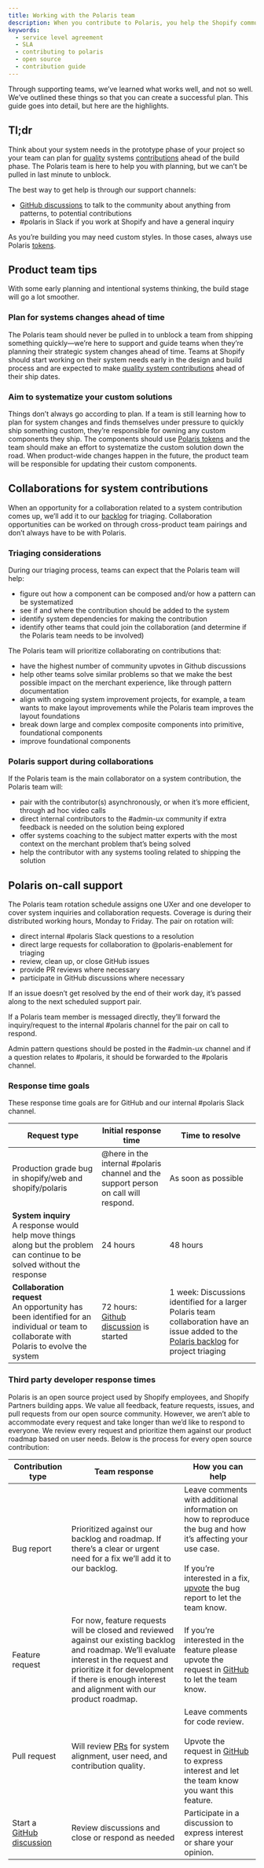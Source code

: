 ```yaml
---
title: Working with the Polaris team
description: When you contribute to Polaris, you help the Shopify community create better experiences for merchants, faster. Contribution takes thoughtful planning.
keywords:
  - service level agreement
  - SLA
  - contributing to polaris
  - open source
  - contribution guide
---
```


Through supporting teams, we’ve learned what works well, and not so well. We’ve outlined these things so that you can create a successful plan. This guide goes into detail, but here are the highlights.

## Tl;dr

Think about your system needs in the prototype phase of your project so your team can plan for [quality](/contributing#what-makes-a-good-contribution) systems [contributions](/contributing) ahead of the build phase. The Polaris team is here to help you with planning, but we can’t be pulled in last minute to unblock.

The best way to get help is through our support channels:

- [GitHub discussions](https://github.com/Shopify/polaris/discussions/6750) to talk to the community about anything from patterns, to potential contributions
- #polaris in Slack if you work at Shopify and have a general inquiry

As you’re building you may need custom styles. In those cases, always use Polaris [tokens](/tokens).

## Product team tips

With some early planning and intentional systems thinking, the build stage will go a lot smoother.

### Plan for systems changes ahead of time

The Polaris team should never be pulled in to unblock a team from shipping something quickly—we’re here to support and guide teams when they’re planning their strategic system changes ahead of time. Teams at Shopify should start working on their system needs early in the design and build process and are expected to make [quality system contributions](/contributing#what-makes-a-good-contribution) ahead of their ship dates.

### Aim to systematize your custom solutions

Things don’t always go according to plan. If a team is still learning how to plan for system changes and finds themselves under pressure to quickly ship something custom, they’re responsible for owning any custom components they ship. The components should use [Polaris tokens](https://polaris.shopify.com/tokens/colors) and the team should make an effort to systematize the custom solution down the road. When product-wide changes happen in the future, the product team will be responsible for updating their custom components.

## Collaborations for system contributions

When an opportunity for a collaboration related to a system contribution comes up, we’ll add it to our [backlog](https://github.com/orgs/Shopify/projects/2250/views/5) for triaging. Collaboration opportunities can be worked on through cross-product team pairings and don’t always have to be with Polaris.

### Triaging considerations

During our triaging process, teams can expect that the Polaris team will help:

- figure out how a component can be composed and/or how a pattern can be systematized
- see if and where the contribution should be added to the system
- identify system dependencies for making the contribution
- identify other teams that could join the collaboration (and determine if the Polaris team needs to be involved)

The Polaris team will prioritize collaborating on contributions that:

- have the highest number of community upvotes in Github discussions
- help other teams solve similar problems so that we make the best possible impact on the merchant experience, like through pattern documentation
- align with ongoing system improvement projects, for example, a team wants to make layout improvements while the Polaris team improves the layout foundations
- break down large and complex composite components into primitive, foundational components
- improve foundational components

### Polaris support during collaborations

If the Polaris team is the main collaborator on a system contribution, the Polaris team will:

- pair with the contributor(s) asynchronously, or when it’s more efficient, through ad hoc video calls
- direct internal contributors to the #admin-ux community if extra feedback is needed on the solution being explored
- offer systems coaching to the subject matter experts with the most context on the merchant problem that’s being solved
- help the contributor with any systems tooling related to shipping the solution

## Polaris on-call support

The Polaris team rotation schedule assigns one UXer and one developer to cover system inquiries and collaboration requests. Coverage is during their distributed working hours, Monday to Friday. The pair on rotation will:

- direct internal #polaris Slack questions to a resolution
- direct large requests for collaboration to @polaris-enablement for triaging
- review, clean up, or close GitHub issues
- provide PR reviews where necessary
- participate in GitHub discussions where necessary

If an issue doesn’t get resolved by the end of their work day, it’s passed along to the next scheduled support pair.

If a Polaris team member is messaged directly, they’ll forward the inquiry/request to the internal #polaris channel for the pair on call to respond.

Admin pattern questions should be posted in the #admin-ux channel and if a question relates to #polaris, it should be forwarded to the #polaris channel.

### Response time goals

These response time goals are for GitHub and our internal #polaris Slack channel.

| Request type                                                                                                                                 | Initial response time                                                                         | Time to resolve                                                                                                                                                                                 |
| -------------------------------------------------------------------------------------------------------------------------------------------- | --------------------------------------------------------------------------------------------- | ----------------------------------------------------------------------------------------------------------------------------------------------------------------------------------------------- |
| Production grade bug in shopify/web and shopify/polaris                                                                                      | @here in the internal #polaris channel and the support person on call will respond.           | As soon as possible                                                                                                                                                                             |
| **System inquiry**<br/> A response would help move things along but the problem can continue to be solved without the response               | 24 hours                                                                                      | 48 hours                                                                                                                                                                                        |
| **Collaboration request**<br/> An opportunity has been identified for an individual or team to collaborate with Polaris to evolve the system | 72 hours: [Github discussion](https://github.com/Shopify/polaris/discussions/6750) is started | 1 week: Discussions identified for a larger Polaris team collaboration have an issue added to the [Polaris backlog](https://github.com/orgs/Shopify/projects/2250/views/5) for project triaging |

### Third party developer response times

Polaris is an open source project used by Shopify employees, and Shopify Partners building apps. We value all feedback, feature requests, issues, and pull requests from our open source community. However, we aren’t able to accommodate every request and take longer than we’d like to respond to everyone. We review every request and prioritize them against our product roadmap based on user needs. Below is the process for every open source contribution:

| Contribution type                                                                | Team response                                                                                                                                                                                                                                | How you can help                                                                                                                                                                                                                                                                                       |
| -------------------------------------------------------------------------------- | -------------------------------------------------------------------------------------------------------------------------------------------------------------------------------------------------------------------------------------------- | ------------------------------------------------------------------------------------------------------------------------------------------------------------------------------------------------------------------------------------------------------------------------------------------------------ |
| Bug report                                                                       | Prioritized against our backlog and roadmap. If there’s a clear or urgent need for a fix we’ll add it to our backlog.                                                                                                                        | Leave comments with additional information on how to reproduce the bug and how it’s affecting your use case.<br/><br/> If you’re interested in a fix, [upvote](https://github.com/Shopify/polaris/issues/new?assignees=&labels=%F0%9F%90%9BBug&template=ISSUE.md) the bug report to let the team know. |
| Feature request                                                                  | For now, feature requests will be closed and reviewed against our existing backlog and roadmap. We’ll evaluate interest in the request and prioritize it for development if there is enough interest and alignment with our product roadmap. | If you’re interested in the feature please upvote the request in [GitHub](https://github.com/Shopify/polaris/issues/new?assignees=&labels=Feature+request&template=FEATURE_REQUEST.md) to let the team know.                                                                                           |
| Pull request                                                                     | Will review [PRs](https://github.com/Shopify/polaris/pulls) for system alignment, user need, and contribution quality.                                                                                                                       | Leave comments for code review.<br/><br/> Upvote the request in [GitHub](https://github.com/Shopify/polaris/discussions/6750) to express interest and let the team know you want this feature.                                                                                                         |
| Start a [GitHub discussion](https://github.com/Shopify/polaris/discussions/6750) | Review discussions and close or respond as needed                                                                                                                                                                                            | Participate in a discussion to express interest or share your opinion.                                                                                                                                                                                                                                 |
